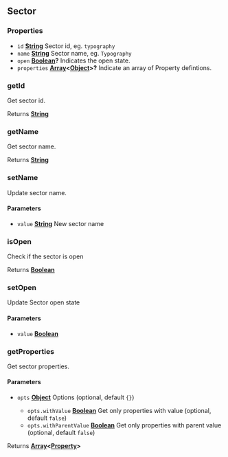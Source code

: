 <!-- Generated by documentation.js. Update this documentation by updating the source code. -->

## Sector



### Properties

*   `id` **[String][1]** Sector id, eg. `typography`
*   `name` **[String][1]** Sector name, eg. `Typography`
*   `open` **[Boolean][2]?** Indicates the open state.
*   `properties` **[Array][3]<[Object][4]>?** Indicate an array of Property defintions.

### getId

Get sector id.

Returns **[String][1]** 

### getName

Get sector name.

Returns **[String][1]** 

### setName

Update sector name.

#### Parameters

*   `value` **[String][1]** New sector name

### isOpen

Check if the sector is open

Returns **[Boolean][2]** 

### setOpen

Update Sector open state

#### Parameters

*   `value` **[Boolean][2]** 

### getProperties

Get sector properties.

#### Parameters

*   `opts` **[Object][4]** Options (optional, default `{}`)

    *   `opts.withValue` **[Boolean][2]** Get only properties with value (optional, default `false`)
    *   `opts.withParentValue` **[Boolean][2]** Get only properties with parent value (optional, default `false`)

Returns **[Array][3]<[Property]>** 

##

[Property]: property.html

[1]: https://developer.mozilla.org/docs/Web/JavaScript/Reference/Global_Objects/String

[2]: https://developer.mozilla.org/docs/Web/JavaScript/Reference/Global_Objects/Boolean

[3]: https://developer.mozilla.org/docs/Web/JavaScript/Reference/Global_Objects/Array

[4]: https://developer.mozilla.org/docs/Web/JavaScript/Reference/Global_Objects/Object
